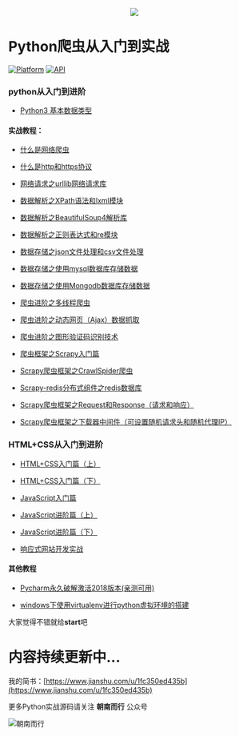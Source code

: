 
<p align="center">
<img src="http://pdslz41u3.bkt.clouddn.com/logo2.png">
</p>

# Python爬虫从入门到实战

[![Platform](https://img.shields.io/badge/platform-python-green.svg)](https://www.python.org/) [![API](https://img.shields.io/badge/API-3.6.5-yellow.svg?style=flat)](https://www.python.org/)

### python从入门到进阶

-   [Python3 基本数据类型](https://www.jianshu.com/p/d23ac3aa4e76)


#### 实战教程：

-   [什么是网络爬虫](https://www.jianshu.com/p/c046e974dcab)

-   [什么是http和https协议](https://www.jianshu.com/p/3bf57d287a34)

-   [网络请求之urllib网络请求库](https://www.jianshu.com/p/a94f809f7882)

-   [数据解析之XPath语法和lxml模块](https://www.jianshu.com/p/714c53090d02)

-   [数据解析之BeautifulSoup4解析库](https://www.jianshu.com/p/cae4167d0d92)

-   [数据解析之正则表达式和re模块](https://www.jianshu.com/p/c0037278a6e1)

-   [数据存储之json文件处理和csv文件处理](https://www.jianshu.com/p/8a540bb96758)

-   [数据存储之使用mysql数据库存储数据](https://www.jianshu.com/p/992967576d41)

-   [数据存储之使用Mongodb数据库存储数据](https://www.jianshu.com/p/c1f29b2abcce)

-   [爬虫进阶之多线程爬虫](https://www.jianshu.com/p/8d69d764e5f5)

-   [爬虫进阶之动态网页（Ajax）数据抓取](https://www.jianshu.com/p/cd5a67d35a11)

-   [爬虫进阶之图形验证码识别技术](https://www.jianshu.com/p/448e2adcd99b)

-   [爬虫框架之Scrapy入门篇](https://www.jianshu.com/p/0fa6dd942099)

-   [Scrapy爬虫框架之CrawlSpider爬虫](https://www.jianshu.com/p/1332135518a8)

-   [Scrapy-redis分布式组件之redis数据库](https://www.jianshu.com/p/9f8eb3d69fc7)

-   [Scrapy爬虫框架之Request和Response（请求和响应）](https://www.jianshu.com/p/0bc667532227)

-   [Scrapy爬虫框架之下载器中间件（可设置随机请求头和随机代理IP）](https://www.jianshu.com/p/6d10e2c7b52c)

### HTML+CSS从入门到进阶

-   [HTML+CSS入门篇（上）](https://www.jianshu.com/p/7aa0b5274181)

-   [HTML+CSS入门篇（下）](https://www.jianshu.com/p/37e1791144fc)

-   [JavaScript入门篇](https://www.jianshu.com/p/c49175664c9c)

-   [JavaScript进阶篇（上）](https://www.jianshu.com/p/e05ff60c800f)

-   [JavaScript进阶篇（下）](https://www.jianshu.com/p/0482d5a2429e)

-   [响应式网站开发实战](https://www.jianshu.com/p/d04fb62d54ee)


#### 其他教程

-   [Pycharm永久破解激活2018版本(亲测可用)](https://www.jianshu.com/p/0663bad3aadf)

-   [windows下使用virtualenv进行python虚拟环境的搭建](https://www.jianshu.com/p/c61767cc5103)

大家觉得不错就给**start**吧

# 内容持续更新中...

我的简书：[https://www.jianshu.com/u/1fc350ed435b](https://www.jianshu.com/u/1fc350ed435b)


更多Python实战源码请关注 **朝南而行**  公众号

![朝南而行](https://upload-images.jianshu.io/upload_images/1150982-da1c9c20907807ca.jpg?imageMogr2/auto-orient/strip%7CimageView2/2/w/1240)
